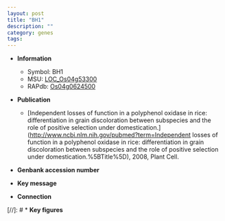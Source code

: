 ```yaml
---
layout: post
title: "BH1"
description: ""
category: genes
tags: 
---
```


* **Information**  
    + Symbol: BH1  
    + MSU: [LOC_Os04g53300](http://rice.uga.edu/cgi-bin/ORF_infopage.cgi?orf=LOC_Os04g53300)  
    + RAPdb: [Os04g0624500](http://rapdb.dna.affrc.go.jp/viewer/gbrowse_details/irgsp1?name=Os04g0624500)  

* **Publication**  
    + [Independent losses of function in a polyphenol oxidase in rice: differentiation in grain discoloration between subspecies and the role of positive selection under domestication.](http://www.ncbi.nlm.nih.gov/pubmed?term=Independent losses of function in a polyphenol oxidase in rice: differentiation in grain discoloration between subspecies and the role of positive selection under domestication.%5BTitle%5D), 2008, Plant Cell.

* **Genbank accession number**  

* **Key message**  

* **Connection**  

[//]: # * **Key figures**  


